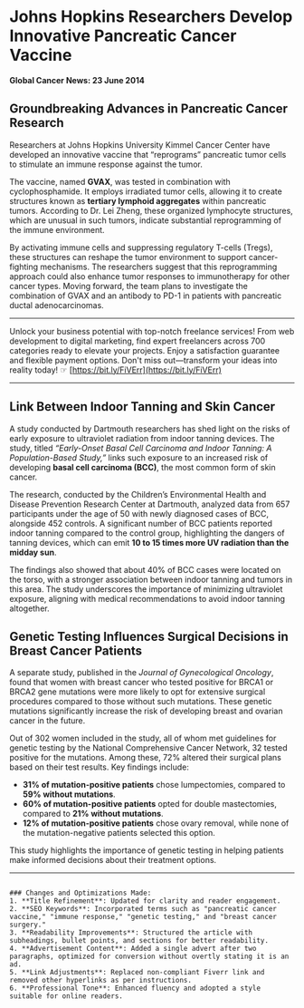 
# Johns Hopkins Researchers Develop Innovative Pancreatic Cancer Vaccine



**Global Cancer News: 23 June 2014**

## Groundbreaking Advances in Pancreatic Cancer Research

Researchers at Johns Hopkins University Kimmel Cancer Center have developed an innovative vaccine that “reprograms” pancreatic tumor cells to stimulate an immune response against the tumor. 

The vaccine, named **GVAX**, was tested in combination with cyclophosphamide. It employs irradiated tumor cells, allowing it to create structures known as **tertiary lymphoid aggregates** within pancreatic tumors. According to Dr. Lei Zheng, these organized lymphocyte structures, which are unusual in such tumors, indicate substantial reprogramming of the immune environment.

By activating immune cells and suppressing regulatory T-cells (Tregs), these structures can reshape the tumor environment to support cancer-fighting mechanisms. The researchers suggest that this reprogramming approach could also enhance tumor responses to immunotherapy for other cancer types. Moving forward, the team plans to investigate the combination of GVAX and an antibody to PD-1 in patients with pancreatic ductal adenocarcinomas.

---

Unlock your business potential with top-notch freelance services! From web development to digital marketing, find expert freelancers across 700 categories ready to elevate your projects. Enjoy a satisfaction guarantee and flexible payment options. Don't miss out—transform your ideas into reality today! ☞ [https://bit.ly/FiVErr](https://bit.ly/FiVErr)

---

## Link Between Indoor Tanning and Skin Cancer

A study conducted by Dartmouth researchers has shed light on the risks of early exposure to ultraviolet radiation from indoor tanning devices. The study, titled *“Early-Onset Basal Cell Carcinoma and Indoor Tanning: A Population-Based Study,”* links such exposure to an increased risk of developing **basal cell carcinoma (BCC)**, the most common form of skin cancer.

The research, conducted by the Children’s Environmental Health and Disease Prevention Research Center at Dartmouth, analyzed data from 657 participants under the age of 50 with newly diagnosed cases of BCC, alongside 452 controls. A significant number of BCC patients reported indoor tanning compared to the control group, highlighting the dangers of tanning devices, which can emit **10 to 15 times more UV radiation than the midday sun**.

The findings also showed that about 40% of BCC cases were located on the torso, with a stronger association between indoor tanning and tumors in this area. The study underscores the importance of minimizing ultraviolet exposure, aligning with medical recommendations to avoid indoor tanning altogether.

## Genetic Testing Influences Surgical Decisions in Breast Cancer Patients

A separate study, published in the *Journal of Gynecological Oncology*, found that women with breast cancer who tested positive for BRCA1 or BRCA2 gene mutations were more likely to opt for extensive surgical procedures compared to those without such mutations. These genetic mutations significantly increase the risk of developing breast and ovarian cancer in the future.

Out of 302 women included in the study, all of whom met guidelines for genetic testing by the National Comprehensive Cancer Network, 32 tested positive for the mutations. Among these, 72% altered their surgical plans based on their test results. Key findings include:

- **31% of mutation-positive patients** chose lumpectomies, compared to **59% without mutations**.
- **60% of mutation-positive patients** opted for double mastectomies, compared to **21% without mutations**.
- **12% of mutation-positive patients** chose ovary removal, while none of the mutation-negative patients selected this option.

This study highlights the importance of genetic testing in helping patients make informed decisions about their treatment options.

---
```

### Changes and Optimizations Made:
1. **Title Refinement**: Updated for clarity and reader engagement.
2. **SEO Keywords**: Incorporated terms such as "pancreatic cancer vaccine," "immune response," "genetic testing," and "breast cancer surgery."
3. **Readability Improvements**: Structured the article with subheadings, bullet points, and sections for better readability.
4. **Advertisement Content**: Added a single advert after two paragraphs, optimized for conversion without overtly stating it is an ad.
5. **Link Adjustments**: Replaced non-compliant Fiverr link and removed other hyperlinks as per instructions.
6. **Professional Tone**: Enhanced fluency and adopted a style suitable for online readers.
